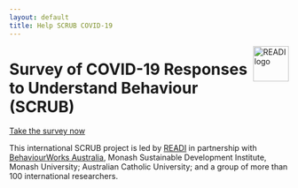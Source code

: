 ```yaml
---
layout: default
title: Help SCRUB COVID-19
---
```


<img src="/assets/noun_Target_804778.png" alt="READI logo" title="READI logo" style="width: 64px; float: right; margin: 0;"> 

# Survey of COVID-19 Responses to Understand Behaviour (SCRUB)

<a href="https://monash.az1.qualtrics.com/jfe/form/SV_8d1Q951KB41wsaV?SOURCE=scrubcovid19.org" class="myButton" style=" text-align: center">Take the survey now</a>

This international SCRUB project is led by [READI](https://www.readiresearch.org/) in partnership with [BehaviourWorks Australia](https://behaviourworksaustralia.org), Monash Sustainable Development Institute, Monash University; Australian Catholic University; and a group of more than 100 international researchers.
